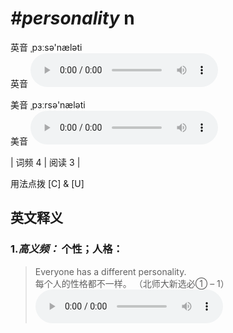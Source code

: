 # ***\#personality*** n
英音 ˌpɜːsə'næləti  
英音
<audio src="./media/personality-B.aac" controls="controls"></audio>

美音 ˌpɜːrsə'næləti  
美音
<audio src="./media/personality.aac" controls="controls"></audio>



| 词频 4 | 阅读 3 |  

用法点拨  [C] & [U]

英文释义
---
### 1.*高义频：* **个性；人格：**  

 > Everyone has a different personality.  
 > 每个人的性格都不一样。  （北师大新选必① – 1）  
<audio src="./media/Everyone has a different personality2_AAC.aac" controls="controls"></audio>


